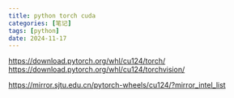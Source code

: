 ```yaml
---
title: python torch cuda
categories: [笔记]
tags: [python]
date: 2024-11-17
---
```


https://download.pytorch.org/whl/cu124/torch/
https://download.pytorch.org/whl/cu124/torchvision/



https://mirror.sjtu.edu.cn/pytorch-wheels/cu124/?mirror_intel_list

<!--more-->